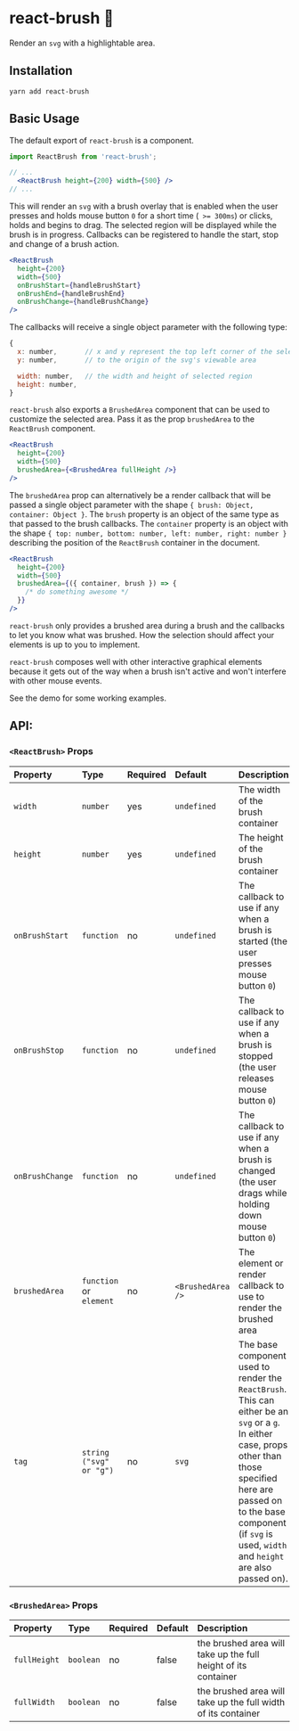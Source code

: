 # react-brush 🚧

Render an `svg` with a highlightable area.

## Installation
```
yarn add react-brush
```

## Basic Usage
The default export of `react-brush` is a component.

```jsx
import ReactBrush from 'react-brush';

// ...
  <ReactBrush height={200} width={500} />
// ...
```

This will render an `svg` with a brush overlay that is enabled when the user presses and holds mouse button `0` for a short time (` >= 300ms`) or clicks, holds and begins to drag. The selected region will be displayed while the brush is in progress. Callbacks can be registered to handle the start, stop and change of a brush action.

```jsx
<ReactBrush
  height={200}
  width={500}
  onBrushStart={handleBrushStart}
  onBrushEnd={handleBrushEnd}
  onBrushChange={handleBrushChange}
/>
```

The callbacks will receive a single object parameter with the following type:

```javascript
{
  x: number,       // x and y represent the top left corner of the selected region relative
  y: number,       // to the origin of the svg's viewable area

  width: number,   // the width and height of selected region
  height: number,  
}
```

`react-brush` also exports a `BrushedArea` component that can be used to customize the selected area. Pass it as the prop `brushedArea` to the `ReactBrush` component.

```jsx
<ReactBrush
  height={200}
  width={500}
  brushedArea={<BrushedArea fullHeight />}
/>
```

The `brushedArea` prop can alternatively be a render callback that will be passed a single object parameter with the shape `{ brush: Object, container: Object }`. The `brush` property is an object of the same type as that passed to the brush callbacks. The `container` property is an object with the shape `{ top: number, bottom: number, left: number, right: number }` describing the position of the `ReactBrush` container in the document.

```jsx
<ReactBrush
  height={200}
  width={500}
  brushedArea={({ container, brush }) => {
    /* do something awesome */
  }}
/>
```

`react-brush` only provides a brushed area during a brush and the callbacks to let you know what was brushed. How the selection should affect your elements is up to you to implement.

`react-brush` composes well with other interactive graphical elements because it gets out of the way when a brush isn't active and won't interfere with other mouse events.

See the demo for some working examples.

## API:

### `<ReactBrush>` Props

Property  	| Type | 	Required		|	Default		|	  Description
:-----------|:----------|:----------|:----------|:----------
`width` | `number` | yes | `undefined` | The width of the brush container
`height` | `number` | yes | `undefined` | The height of the brush container
`onBrushStart` | `function` | no | `undefined` | The callback to use if any when a brush is started (the user presses mouse button `0`)
`onBrushStop` | `function` | no | `undefined` | The callback to use if any when a brush is stopped (the user releases mouse button `0`)
`onBrushChange` | `function` | no | `undefined` | The callback to use if any when a brush is changed (the user drags while holding down mouse button `0`)
`brushedArea` | `function` or `element` | no | `<BrushedArea />` | The element or render callback to use to render the brushed area
`tag` | `string` `("svg" or "g")` | no | `svg` | The base component used to render the `ReactBrush`. This can either be an `svg` or a `g`. In either case, props other than those specified here are passed on to the base component (if `svg` is used, `width` and `height` are also passed on).

### `<BrushedArea>` Props
Property  	| Type | 	Required		|	Default		|	  Description
:-----------|:----------|:----------|:----------|:----------
`fullHeight` | `boolean` | no | false | the brushed area will take up the full height of its container
`fullWidth` | `boolean` | no | false | the brushed area will take up the full width of its container

